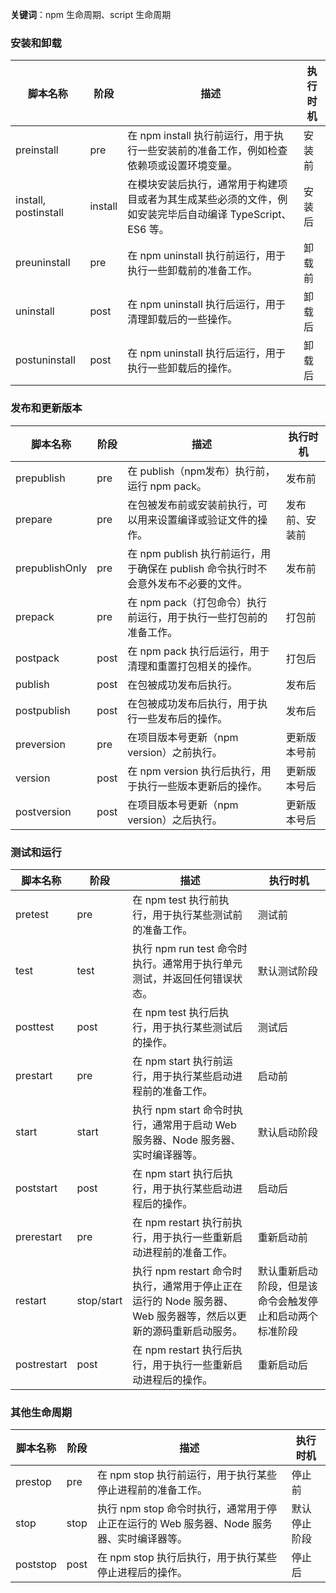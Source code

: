 **关键词**：npm 生命周期、script 生命周期


### 安装和卸载

| 脚本名称           | 阶段           | 描述                                                                                                                                                   | 执行时机                                                  |
|-----------------|--------------|-------------------------------------------------------------------------------------------------------------------------------------------------------|-----------------------------------------------------------|
| preinstall      | pre           | 在 npm install 执行前运行，用于执行一些安装前的准备工作，例如检查依赖项或设置环境变量。                                                               | 安装前                                                     |
| install, postinstall  | install | 在模块安装后执行，通常用于构建项目或者为其生成某些必须的文件，例如安装完毕后自动编译 TypeScript、ES6 等。                                               | 安装后                                                     |
| preuninstall    | pre           | 在 npm uninstall 执行前运行，用于执行一些卸载前的准备工作。                                                                                            | 卸载前                                                     |
| uninstall       | post          | 在 npm uninstall 执行后运行，用于清理卸载后的一些操作。                                                                                                | 卸载后                                                     |
| postuninstall   | post          | 在 npm uninstall 执行后运行，用于执行一些卸载后的操作。                                                                                                | 卸载后                                                     |

### 发布和更新版本

| 脚本名称           | 阶段           | 描述                                                                                                                                                   | 执行时机                                                  |
|-----------------|--------------|-------------------------------------------------------------------------------------------------------------------------------------------------------|-----------------------------------------------------------|
| prepublish      | pre           | 在 publish（npm发布）执行前，运行 npm pack。                                                                                                           | 发布前                                                     |
| prepare         | pre           | 在包被发布前或安装前执行，可以用来设置编译或验证文件的操作。                                                                                        | 发布前、安装前                                             |
| prepublishOnly  | pre           | 在 npm publish 执行前运行，用于确保在 publish 命令执行时不会意外发布不必要的文件。                                                                  | 发布前                                                     |
| prepack         | pre           | 在 npm pack（打包命令）执行前运行，用于执行一些打包前的准备工作。                                                                                      | 打包前                                                     |
| postpack        | post          | 在 npm pack 执行后运行，用于清理和重置打包相关的操作。                                                                                                | 打包后                                                     |
| publish         | post          | 在包被成功发布后执行。                                                                                                                                 | 发布后                                                     |
| postpublish     | post          | 在包被成功发布后执行，用于执行一些发布后的操作。                                                                                                     | 发布后                                                     |
| preversion      | pre           | 在项目版本号更新（npm version）之前执行。                                                                                                             | 更新版本号前                                               |
| version         | post          | 在 npm version 执行后执行，用于执行一些版本更新后的操作。                                                                                              | 更新版本号后                                               |
| postversion     | post          | 在项目版本号更新（npm version）之后执行。                                                                                                             | 更新版本号后                                               |

### 测试和运行

| 脚本名称           | 阶段           | 描述                                                                                                                                                   | 执行时机                                                  |
|-----------------|--------------|-------------------------------------------------------------------------------------------------------------------------------------------------------|-----------------------------------------------------------|
| pretest         | pre           | 在 npm test 执行前执行，用于执行某些测试前的准备工作。                                                                                                | 测试前                                                     |
| test            | test         | 执行 npm run test 命令时执行。通常用于执行单元测试，并返回任何错误状态。                                                                               | 默认测试阶段                                               |
| posttest        | post          | 在 npm test 执行后执行，用于执行某些测试后的操作。                                                                                                    | 测试后                                                     |
| prestart        | pre           | 在 npm start 执行前运行，用于执行某些启动进程前的准备工作。                                                                                            | 启动前                                                     |
| start           | start        | 执行 npm start 命令时执行，通常用于启动 Web 服务器、Node 服务器、实时编译器等。                                                                        | 默认启动阶段                                               |
| poststart       | post          | 在 npm start 执行后执行，用于执行某些启动进程后的操作。                                                                                                | 启动后                                                     |
| prerestart      | pre           | 在 npm restart 执行前执行，用于执行一些重新启动进程前的准备工作。                                                                                      | 重新启动前                                                 |
| restart         | stop/start   | 执行 npm restart 命令时执行，通常用于停止正在运行的 Node 服务器、Web 服务器等，然后以更新的源码重新启动服务。                                      | 默认重新启动阶段，但是该命令会触发停止和启动两个标准阶段 |
| postrestart     | post          | 在 npm restart 执行后执行，用于执行一些重新启动进程后的操作。                                                                                          | 重新启动后                                                 |

### 其他生命周期

| 脚本名称           | 阶段           | 描述                                                                                                                                                   | 执行时机                                                  |
|-----------------|--------------|-------------------------------------------------------------------------------------------------------------------------------------------------------|-----------------------------------------------------------|
| prestop         | pre           | 在 npm stop 执行前运行，用于执行某些停止进程前的准备工作。                                                                                            | 停止前                                                     |
| stop            | stop         | 执行 npm stop 命令时执行，通常用于停止正在运行的 Web 服务器、Node 服务器、实时编译器等。                                                               | 默认停止阶段                                               |
| poststop        | post          | 在 npm stop 执行后执行，用于执行某些停止进程后的操作。                                                                                                 | 停止后                                                     |
